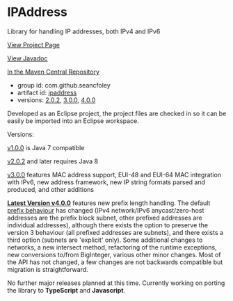 # IPAddress
Library for handling IP addresses, both IPv4 and IPv6

[View Project Page](https://seancfoley.github.io/IPAddress/)

[View Javadoc](https://seancfoley.github.io/IPAddress/IPAddress/apidocs/)

[In the Maven Central Repository](https://repo1.maven.org/maven2/com/github/seancfoley/ipaddress/)
- group id: com.github.seancfoley
- artifact id: [ipaddress](https://search.maven.org/#search%7Cga%7C1%7Cipaddress)
- versions: [2.0.2](https://search.maven.org/#artifactdetails%7Ccom.github.seancfoley%7Cipaddress%7C2.0.2%7Cjar), [3.0.0](https://search.maven.org/#artifactdetails%7Ccom.github.seancfoley%7Cipaddress%7C3.0.0%7Cjar), [4.0.0](https://search.maven.org/#artifactdetails%7Ccom.github.seancfoley%7Cipaddress%7C4.0.0%7Cjar)

Developed as an Eclipse project, the project files are checked in so it can be easily be imported into an Eclipse workspace.

Versions:

[v1.0.0](https://github.com/seancfoley/IPAddress/releases/tag/v1.0.0) is Java 7 compatible

[v2.0.2](https://github.com/seancfoley/IPAddress/releases/tag/v2.0.2) and later requires Java 8

[v3.0.0](https://github.com/seancfoley/IPAddress/releases/tag/v3.0.0) features MAC address support, EUI-48 and EUI-64 MAC integration with IPv6, new address framework, new IP string formats parsed and produced, and other additions

**[Latest Version v4.0.0](https://github.com/seancfoley/IPAddress/releases/tag/v4.0.0)** features new prefix length handling.  The default [prefix behaviour](https://seancfoley.github.io/IPAddress/#_Prefix_Length_Handling) has changed (IPv4 network/IPv6 anycast/zero-host addresses are the prefix block subnet, other prefixed addresses are individual addresses), although there exists the option to preserve the version 3 behaviour (all prefixed addresses are subnets), and there exists a third option (subnets are 'explicit' only).  Some additional changes to networks, a new intersect method, refactoring of the runtime exceptions, new conversions to/from BigInteger, various other minor changes.  Most of the API has not changed, a few changes are not backwards compatible but migration is straightforward.

No further major releases planned at this time.  Currently working on porting the library to **TypeScript** and **Javascript**.
